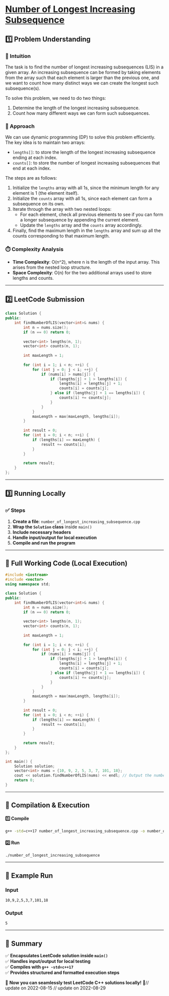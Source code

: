 # **[Number of Longest Increasing Subsequence](https://leetcode.com/problems/number-of-longest-increasing-subsequence/description/)**  

## **1️⃣ Problem Understanding**  
### **📌 Intuition**  
The task is to find the number of longest increasing subsequences (LIS) in a given array. An increasing subsequence can be formed by taking elements from the array such that each element is larger than the previous one, and we want to count how many distinct ways we can create the longest such subsequence(s).  

To solve this problem, we need to do two things:
1. Determine the length of the longest increasing subsequence.
2. Count how many different ways we can form such subsequences.

### **🚀 Approach**  
We can use dynamic programming (DP) to solve this problem efficiently. The key idea is to maintain two arrays:
- `lengths[]`: to store the length of the longest increasing subsequence ending at each index.
- `counts[]`: to store the number of longest increasing subsequences that end at each index.

The steps are as follows:
1. Initialize the `lengths` array with all 1s, since the minimum length for any element is 1 (the element itself).
2. Initialize the `counts` array with all 1s, since each element can form a subsequence on its own.
3. Iterate through the array with two nested loops:
   - For each element, check all previous elements to see if you can form a longer subsequence by appending the current element.
   - Update the `lengths` array and the `counts` array accordingly.
4. Finally, find the maximum length in the `lengths` array and sum up all the counts corresponding to that maximum length.

### **⏱️ Complexity Analysis**  
- **Time Complexity**: O(n^2), where n is the length of the input array. This arises from the nested loop structure.
- **Space Complexity**: O(n) for the two additional arrays used to store lengths and counts.

---  

## **2️⃣ LeetCode Submission**  
```cpp
class Solution {
public:
    int findNumberOfLIS(vector<int>& nums) {
        int n = nums.size();
        if (n == 0) return 0;
        
        vector<int> lengths(n, 1);
        vector<int> counts(n, 1);
        
        int maxLength = 1;
        
        for (int i = 1; i < n; ++i) {
            for (int j = 0; j < i; ++j) {
                if (nums[i] > nums[j]) {
                    if (lengths[j] + 1 > lengths[i]) {
                        lengths[i] = lengths[j] + 1;
                        counts[i] = counts[j];
                    } else if (lengths[j] + 1 == lengths[i]) {
                        counts[i] += counts[j];
                    }
                }
            }
            maxLength = max(maxLength, lengths[i]);
        }
        
        int result = 0;
        for (int i = 0; i < n; ++i) {
            if (lengths[i] == maxLength) {
                result += counts[i];
            }
        }
        
        return result;
    }
};  
```  

---  

## **3️⃣ Running Locally**  
### **✅ Steps**  
1. **Create a file**: `number_of_longest_increasing_subsequence.cpp`  
2. **Wrap the `Solution` class** inside `main()`  
3. **Include necessary headers**  
4. **Handle input/output for local execution**  
5. **Compile and run the program**  

---  

## **📝 Full Working Code (Local Execution)**  
```cpp
#include <iostream>
#include <vector>
using namespace std;

class Solution {
public:
    int findNumberOfLIS(vector<int>& nums) {
        int n = nums.size();
        if (n == 0) return 0;
        
        vector<int> lengths(n, 1);
        vector<int> counts(n, 1);
        
        int maxLength = 1;
        
        for (int i = 1; i < n; ++i) {
            for (int j = 0; j < i; ++j) {
                if (nums[i] > nums[j]) {
                    if (lengths[j] + 1 > lengths[i]) {
                        lengths[i] = lengths[j] + 1;
                        counts[i] = counts[j];
                    } else if (lengths[j] + 1 == lengths[i]) {
                        counts[i] += counts[j];
                    }
                }
            }
            maxLength = max(maxLength, lengths[i]);
        }
        
        int result = 0;
        for (int i = 0; i < n; ++i) {
            if (lengths[i] == maxLength) {
                result += counts[i];
            }
        }
        
        return result;
    }
};

int main() {
    Solution solution;
    vector<int> nums = {10, 9, 2, 5, 3, 7, 101, 18};
    cout << solution.findNumberOfLIS(nums) << endl; // Output the number of LIS
    return 0;
}
```  

---  

## **🔧 Compilation & Execution**  
#### **1️⃣ Compile**  
```bash
g++ -std=c++17 number_of_longest_increasing_subsequence.cpp -o number_of_longest_increasing_subsequence
```  

#### **2️⃣ Run**  
```bash
./number_of_longest_increasing_subsequence
```  

---  

## **🎯 Example Run**  
### **Input**  
```
10,9,2,5,3,7,101,18
```  
### **Output**  
```
5
```  

---  

## **📌 Summary**  
✅ **Encapsulates LeetCode solution inside `main()`**  
✅ **Handles input/output for local testing**  
✅ **Compiles with `g++ -std=c++17`**  
✅ **Provides structured and formatted execution steps**  

🚀 **Now you can seamlessly test LeetCode C++ solutions locally!** 🚀// update on 2022-08-15
// update on 2022-08-29
